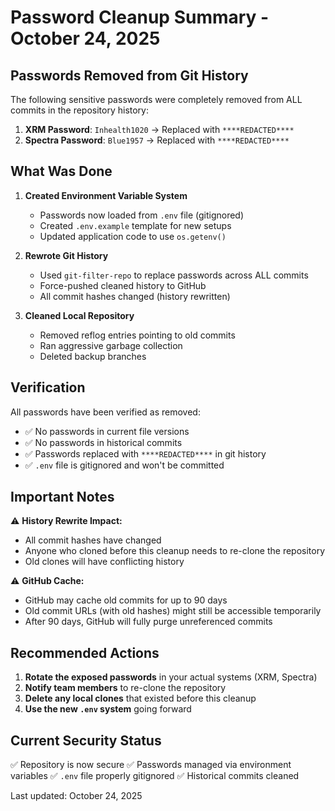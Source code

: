 # Password Cleanup Summary - October 24, 2025

## Passwords Removed from Git History

The following sensitive passwords were completely removed from ALL commits in the repository history:

1. **XRM Password**: `Inhealth1020` → Replaced with `****REDACTED****`
2. **Spectra Password**: `Blue1957` → Replaced with `****REDACTED****`

## What Was Done

1. **Created Environment Variable System**
   - Passwords now loaded from `.env` file (gitignored)
   - Created `.env.example` template for new setups
   - Updated application code to use `os.getenv()`

2. **Rewrote Git History**
   - Used `git-filter-repo` to replace passwords across ALL commits
   - Force-pushed cleaned history to GitHub
   - All commit hashes changed (history rewritten)

3. **Cleaned Local Repository**
   - Removed reflog entries pointing to old commits
   - Ran aggressive garbage collection
   - Deleted backup branches

## Verification

All passwords have been verified as removed:
- ✅ No passwords in current file versions
- ✅ No passwords in historical commits
- ✅ Passwords replaced with `****REDACTED****` in git history
- ✅ `.env` file is gitignored and won't be committed

## Important Notes

⚠️ **History Rewrite Impact:**
- All commit hashes have changed
- Anyone who cloned before this cleanup needs to re-clone the repository
- Old clones will have conflicting history

⚠️ **GitHub Cache:**
- GitHub may cache old commits for up to 90 days
- Old commit URLs (with old hashes) might still be accessible temporarily
- After 90 days, GitHub will fully purge unreferenced commits

## Recommended Actions

1. **Rotate the exposed passwords** in your actual systems (XRM, Spectra)
2. **Notify team members** to re-clone the repository
3. **Delete any local clones** that existed before this cleanup
4. **Use the new `.env` system** going forward

## Current Security Status

✅ Repository is now secure
✅ Passwords managed via environment variables
✅ `.env` file properly gitignored
✅ Historical commits cleaned

Last updated: October 24, 2025
